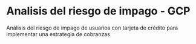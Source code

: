 # Analisis del riesgo de impago - GCP
Análisis del riesgo de impago de usuarios con tarjeta de crédito para implementar una estrategia de cobranzas 
